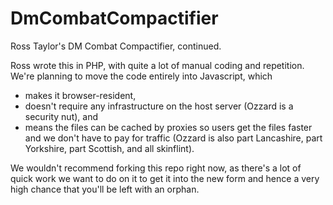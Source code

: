 # DmCombatCompactifier
Ross Taylor's DM Combat Compactifier, continued.

Ross wrote this in PHP, with quite a lot of manual coding and repetition.
We're planning to move the code entirely into Javascript, which
* makes it browser-resident,
* doesn't require any infrastructure on the host server (Ozzard is a security nut), and
* means the files can be cached by proxies so users get the files faster and we don't have to pay for traffic (Ozzard is also part Lancashire, part Yorkshire, part Scottish, and all skinflint).

We wouldn't recommend forking this repo right now, as there's a lot of quick work we want to do on it to get it into the new form and hence a very high chance that you'll be left with an orphan.
